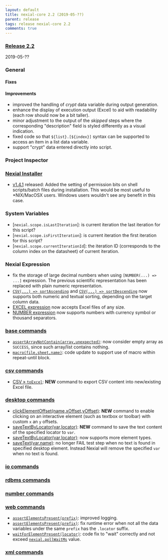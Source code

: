 ```yaml
---
layout: default
title: nexial-core 2.2 (2019-05-??)
parent: release
tags: release nexial-core 2.2
comments: true
---
```


### <a href="https://github.com/nexiality/nexial-core/releases/tag/nexial-core-2.2" class="external-link" target="_nexial_link">Release 2.2</a>
2019-05-??


### General
#### Fixes
 
#### Improvements
- improved the handling of _crypt_ data variable during output generation.
- enhance the display of execution output (Excel) to aid with readability (each row should now be a bit taller).
- minor adjustment to the output of the _skipped_ steps where the corresponding "description" field is styled 
  differently as a visual indication.
- fixed code so that `${list}.[${index}]` syntax can be supported to access an item in a list data variable.
- support "crypt" data entered directly into script.

### Project Inspector


### [Nexial Installer](https://github.com/nexiality/nexial-installer)
- [v1.4.1](https://github.com/nexiality/nexial-installer/releases/tag/nexial-installer-v1.4.1) released: Added the 
  setting of permission bits on shell scripts/batch files during installation. This would be most useful to 
  *NIX/MacOSX users. Windows users wouldn't see any benefit in this case.


### System Variables
- [`nexial.scope.isLastIteration`]: is current iteration the last iteration for this script?
- [`nexial.scope.isFirstIteration`]: is current iteration the first iteration for this script?
- [`nexial.scope.currentIterationId`]: the iteration ID (corresponds to the column index on the datasheet) of current 
  iteration.


### Nexial Expression
- fix the storage of large decimal numbers when using `[NUMBER(...) => ...]` expression. The previous scientific 
  representation has been replaced with plain numeric representation.
- [`CSV(...) => sortAscending`](../expressions/CSVexpression#sortascendingcolumn) and 
  [`CSV(...) => sortDescending`](../expressions/CSVexpression#sortdescendingcolumn) now supports both numeric and 
  textual sorting, depending on the target column data.
- [EXCEL expression](../expressions/EXCELexpression) now accepts Excel files of any size.
- [NUMBER expression](../expressions/NUMBERexpression) now supports numbers with currency symbol or thousand separators.


### [base commands](../commands/base)
- [`assertArrayNotContain(array,unexpected)`](../commands/base/assertArrayNotContain(array,unexpected)): 
  now consider empty array as `SUCCESS`, since such array/list contains nothing.
- [`macro(file,sheet,name)`](../commands/base/macro(file,sheet,name)): code update to support use of macro within 
  repeat-until block.


### [csv commands](../commands/csv)
- [CSV &raquo; `toExcel`](../commands/csv/toExcel(csvFile,excel,worksheet,startCell)): **NEW** command to export CSV 
  content into new/existing Excel file.


### [desktop commands](../commands/desktop)
- [clickElementOffset(name,xOffset,yOffset)](../commands/desktop/clickElementOffset(name,xOffset,yOffset)): **NEW** 
  command to enable clicking on an interactive element (such as textbox or toolbar) with custom `x` an `y` offsets.
- [saveTextByLocator(var,locator)](../commands/desktop/saveTextByLocator(var,locator)): **NEW** command to save the
  text content of the specified locator to `var`.
- [saveTextByLocator(var,locator)](../commands/desktop/saveTextByLocator(var,locator)): now supports more element types.
- [saveText(var,name)](../commands/desktop/saveText(var,name)): no longer FAIL test step when no text is found in
  specified desktop element. Instead Nexial will remove the specified `var` when no text is found.


### [io commands](../commands/io)


### [rdbms commands](../commands/rdbms)


### [number commands](../commands/number)


### [web commands](../commands/web)
- [`assertElementsPresent(prefix)`](../commands/web/assertElementsPresent(prefix)): improved logging.
- [`assertElementsPresent(prefix)`](../commands/web/assertElementsPresent(prefix)): fix runtime error when not all 
  the data variables under the same `prefix` has the `.locator` suffix.
- [`waitForElementPresent(locator)`](../commands/web/waitForElementPresent(locator)): code fix to "wait" correctly and 
  not exceed [`nexial.pollWaitMs`](../systemvars/index#nexial.pollWaitMs) value.


### [xml commands](../commands/xml)
